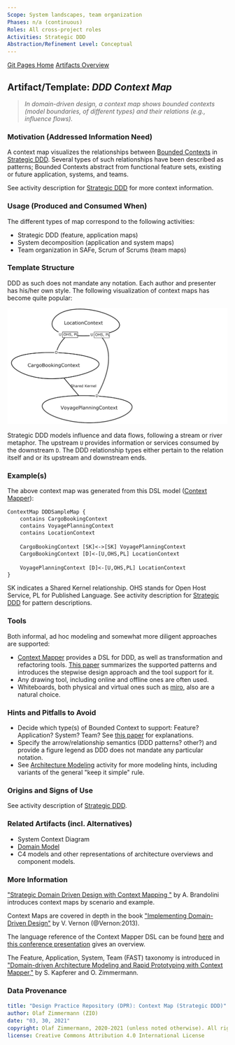 ```yaml
---
Scope: System landscapes, team organization 
Phases: n/a (continuous)
Roles: All cross-project roles 
Activities: Strategic DDD
Abstraction/Refinement Level: Conceptual 
---
```


[Git Pages Home](https://socadk.github.io/design-practice-repository)
[Artifacts Overview](https://socadk.github.io/design-practice-repository/artifact-templates)


Artifact/Template: *DDD Context Map*
------------------------------------

> *In domain-driven design, a context map shows bounded contexts (model boundaries, of different types) and their relations (e.g., influence flows).*

### Motivation (Addressed Information Need)
A context map visualizes the relationships between [Bounded Contexts]() in [Strategic DDD](../activities/DPR-StrategicDDD.md). Several types of such relationships have been described as patterns; Bounded Contexts abstract from functional feature sets, existing or future application, systems, and teams.

See activity description for [Strategic DDD](../activities/DPR-StrategicDDD.md) for more context information. 


### Usage (Produced and Consumed When)

The different types of map correspond to the following activities:

* Strategic DDD (feature, application maps)
* System decomposition (application and system maps)
* Team organization in SAFe, Scrum of Scrums (team maps)


### Template Structure
DDD as such does not mandate any notation. Each author and presenter has his/her own style. The following visualization of context maps has become quite popular:

![Sample Context Map (Source: Cargo Case Study)](./images/CargoDDD_ContextMap.png)

Strategic DDD models influence and data flows, following a stream or river metaphor. The upstream `U` provides information or services consumed by the downstream `D`. The DDD relationship types either pertain to the relation itself and or its upstream and downstream ends.  

### Example(s)

The above context map was generated from this DSL model ([Context Mapper](https://contextmapper.org/)):

```cml
ContextMap DDDSampleMap {
	contains CargoBookingContext
	contains VoyagePlanningContext
	contains LocationContext
	
	CargoBookingContext [SK]<->[SK] VoyagePlanningContext
	CargoBookingContext [D]<-[U,OHS,PL] LocationContext

	VoyagePlanningContext [D]<-[U,OHS,PL] LocationContext	
}
```

SK indicates a Shared Kernel relationship. OHS stands for Open Host Service, PL for Published Language. See activity description for [Strategic DDD](../activities/DPR-StrategicDDD.md) for pattern descriptions.

### Tools

Both informal, ad hoc modeling and somewhat more diligent approaches are supported:

* [Context Mapper](https://contextmapper.org/) provides a DSL for DDD, as well as transformation and refactoring tools. [This paper](https://contextmapper.org/media/SummerSoC-2020_Domain-driven-Service-Design_Authors-Copy.pdf) summarizes the supported patterns and introduces the stepwise design approach and the tool support for it.
* Any drawing tool, including online and offline ones are often used.
* Whiteboards, both physical and virtual ones such as [miro](https://miro.com), also are a natural choice.


### Hints and Pitfalls to Avoid

* Decide which type(s) of Bounded Context to support: Feature? Application? System? Team? See [this paper](https://contextmapper.org/media/978-3-030-67445-8_11_AuthorsCopy.pdf) for explanations. 
* Specify the arrow/relationship semantics (DDD patterns? other?) and provide a figure legend as DDD does not mandate any particular notation.
* See [Architecture Modeling](../activities/DPR-ArchitectureModeling.md) activity for more modeling hints, including variants of the general "keep it simple" rule.


### Origins and Signs of Use

See activity description of [Strategic DDD](../activities/DPR-StrategicDDD.md). 


### Related Artifacts (incl. Alternatives)

* System Context Diagram
* [Domain Model](DPR-DomainModel.md)
* C4 models and other representations of architecture overviews and component models.


### More Information

["Strategic Domain Driven Design with Context Mapping "](https://www.infoq.com/articles/ddd-contextmapping/) by A. Brandolini introduces context maps by scenario and example.

Context Maps are covered in depth in the book ["Implementing Domain-Driven Design"](https://www.amazon.com/Implementing-Domain-Driven-Design-Vaughn-Vernon/dp/0321834577) by V. Vernon (@Vernon:2013).

The language reference of the Context Mapper DSL can be found [here](https://contextmapper.org/docs/context-map/) and [this conference presentation](https://contextmapper.org/media/ZIOSK-Modelsward-Paper-Presentation-v101p.pdf) gives an overview.

The Feature, Application, System, Team (FAST) taxonomy is introduced in ["Domain-driven Architecture Modeling and Rapid Prototyping with Context Mapper,"](https://contextmapper.org/media/978-3-030-67445-8_11_AuthorsCopy.pdf) by S. Kapferer and O. Zimmermann.


### Data Provenance 

```yaml
title: "Design Practice Repository (DPR): Context Map (Strategic DDD)"
author: Olaf Zimmermann (ZIO)
date: "03, 30, 2021"
copyright: Olaf Zimmermann, 2020-2021 (unless noted otherwise). All rights reserved.
license: Creative Commons Attribution 4.0 International License
```
